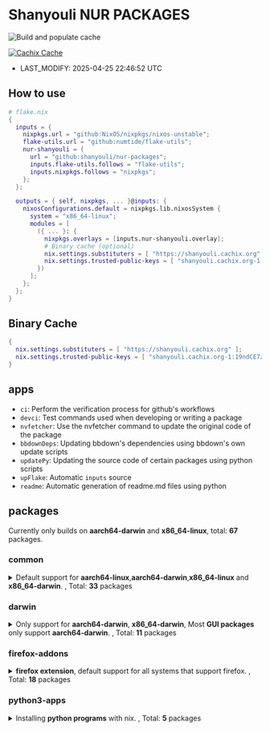 # Shanyouli NUR PACKAGES

![Build and populate cache](https://github.com/shanyouli/nur-packages/workflows/Build%20and%20populate%20cache/badge.svg)

[![Cachix Cache](https://img.shields.io/badge/cachix-shanyouli-blue.svg)](https://shanyouli.cachix.org)

- LAST_MODIFY: 2025-04-25 22:46:52 UTC


## How to use

```nix
# flake.nix
{
  inputs = {
    nixpkgs.url = "github:NixOS/nixpkgs/nixos-unstable";
    flake-utils.url = "github:numtide/flake-utils";
    nur-shanyouli = {
      url = "github:shanyouli/nur-packages";
      inputs.flake-utils.follows = "flake-utils";
      inputs.nixpkgs.follows = "nixpkgs";
    };
  };

  outputs = { self, nixpkgs, ... }@inputs: {
    nixosConfigurations.default = nixpkgs.lib.nixosSystem {
      system = "x86_64-linux";
      modules = [
        ({ ... }: {
          nixpkgs.overlays = [inputs.nur-shanyouli.overlay];
          # Binary cache (optional)
          nix.settings.substituters = [ "https://shanyouli.cachix.org" ];
          nix.settings.trusted-public-keys = [ "shanyouli.cachix.org-1:19ndCE7zQfn5vIVLbBZk6XG0D7Ago7oRNNgIRV/Oabw=" ];
        })
      ];
    };
  };
}
```


## Binary Cache

```nix
{
  nix.settings.substituters = [ "https://shanyouli.cachix.org" ];
  nix.settings.trusted-public-keys = [ "shanyouli.cachix.org-1:19ndCE7zQfn5vIVLbBZk6XG0D7Ago7oRNNgIRV/Oabw=" ];
}
```


## apps

- `ci`: Perform the verification process for github's workflows
- `devci`: Test commands used when developing or writing a package
- `nvfetcher`: Use the nvfetcher command to update the original code of the package
- `bbdownDeps`: Updating bbdown's dependencies using bbdown's own update scripts
- `updatePy`: Updating the source code of certain packages using python scripts
- `upFlake`: Automatic `inputs` source
- `readme`: Automatic generation of readme.md files using python


## packages

Currently only builds on **aarch64-darwin** and **x86_64-linux**, total: **67** packages.

### common

<details>
<summary>Default support for <b>aarch64-linux</b>,<b>aarch64-darwin</b>,<b>x86_64-linux</b> and <b>x86_64-darwin</b>. , Total: <b>33</b> packages </summary>

|name|broken system|version|description|
|:---|:---|:---|:---|
|[**alist**](https://github.com/alist-org/alist)||3.44.0|A file list/WebDAV program that supports multiple storages, powered by Gin and Solidjs. / 一个支持多存储的文件列表/WebDAV程序，使用 Gin 和 Solidjs|
|[**bash-env-json**](https://github.com/tesujimath/bash-env-json)||0.7.0| export of Bash environment as JSON|
|[**bbdown**](https://github.com/nilaoda/BBDown)||9.9-unstable-2025-03-25|Bilibili Downloader. 一款命令行式哔哩哔哩下载器.|
|[**clash2singbox**](https://github.com/xmdhs/clash2singbox)||0.1.4|将 clash.meta 格式的配置文件或链接转换为 sing-box 格式|
|[**deeplx**](https://github.com/OwO-Network/DeepLX)||1.0.7|DeepL Free API (No TOKEN required|
|[**emacs**](https://www.gnu.org/software/emacs/)||30.1|Extensible, customizable GNU text editor|
|[**emacs**](https://www.gnu.org/software/emacs/)||20250425.0|Extensible, customizable GNU text editor|
|[**emacs**](https://www.gnu.org/software/emacs/)||30.1|Extensible, customizable GNU text editor|
|[**fav**](https://github.com/kingwingfly/fav)||0.2.39|Back up your favorite bilibili resources with CLI|
|[**fisher**](https://github.com/jorgebucaran/fisher)||4.4.5|A plugin manager for Fish|
|[**go-musicfox**](https://github.com/go-musicfox/go-musicfox)||4.6.0|go-musicfox是用Go写的又一款网易云音乐命令行客户端|
|[**antifennel**](https://git.sr.ht/~technomancy/antifennel)||2024-09-25|Turn Lua code into Fennel code|
|[**jeejah**](https://gitlab.com/technomancy/jeejah)||unstable-2023-09-28|An nREPL server|
|[**manix**](https://github.com/kaii-zen/manix/tree/master)||2021-07-28|A fast CLI documentation searcher for Nix|
|[**maple-mono**](https://github.com/subframe7536/Maple-font)||7.0|Open source monospace/Nerd Font |
|[**maple-sc-nf**](https://github.com/subframe7536/Maple-font)||7.0|Open source monospace/Nerd Font |
|[**musicn**](https://github.com/zonemeen/musicn)||1.5.3-beta.0|🎵 一个可播放及下载音乐的 Node.js 命令行工具 |
|[**nh**](https://github.com/viperML/nh)||4.0.0-418c662|Yet another nix cli helper|
|[**nix-index**](None)|||None|
|[**pragmasevka**](https://github.com/shanyouli/iosevka)||33.2.1|我的自定义 iosvake|
|[**pragmasevka-nerd**](https://github.com/shanyouli/iosevka)||33.2.1|我的自定义 iosvake|
|[**pragmasevka-sans**](https://github.com/shanyouli/iosevka)||33.2.1|我的自定义 iosvake|
|[**pragmasevka-serif**](https://github.com/shanyouli/iosevka)||33.2.1|我的自定义 iosvake|
|[**qbittorrent-enhanced**](https://www.qbittorrent.org)||release-5.0.5.10|Featureful free software BitTorrent client|
|[**qbittorrent-enhanced-nox**](https://www.qbittorrent.org)||release-5.0.5.10|Featureful free software BitTorrent client|
|[**rime-ice**](https://dvel.me/posts/rime-ice/)||unstable-2025-04-22|Rime 配置:雾凇拼音|
|[**rime-wanxiang**](https://github.com/amzxyz/rime_wanxiang_pro)||6.5|Rime 配置:万象输入法|
|[**sarasa-term**](https://github.com/laishulu/Sarasa-Term-SC-Nerd)||2.3.1|中英文宽度完美 2:1 字体|
|[**seam**](https://github.com/Borber/seam)||_cli.0.1.39|获取多直播平台的直播源|
|[**singboxp**](https://sing-box.sagernet.org)||2024-08-19|The universal proxy platform|
|[**tmux-fastcopy**](https://github.com/abhinav/tmux-fastcopy/tree/main)||0.14.1|easymotion-style text copying for tmux.|
|[**userChromeJS**](https://github.com/benzBrake/userChrome.js-Loader)||2025-04-21|Firefox scripts |
|[**zpmod**](https://github.com/z-shell/zpmod)||1.1.0|Zsh module transparently and automatically compiles sourced scripts|
</details>

### darwin

<details>
<summary>Only support for <b>aarch64-darwin</b>, <b>x86_64-darwin</b>, Most <b>GUI packages</b> only support <b>aarch64-darwin</b>. , Total: <b>11</b> packages </summary>

|name|broken system|version|description|
|:---|:---|:---|:---|
|[**aerospace**](https://github.com/nikitabobko/AeroSpace)||0.18.2-Beta|AeroSpace is an i3-like tiling window manager for macOS|
|[**borders**](https://github.com/FelixKratz/JankyBorders)||1.7.0|window border system for macOS|
|[**dutis**](https://github.com/tsonglew/dutis)||unstable-2025-02-06|A command-line tool to select default applications, based on duti|
|[**EmacsClient**](None)||29.2|None|
|[**firefox-esr**](http://www.mozilla.com/en-US/firefox/)||128.9.0esr|Mozilla Firefox, free web browser (binary package)|
|[**lporg**](https://github.com/blacktop/lporg)||20.4.32|Organize Your macOS Launchpad Apps|
|[**mkalias**](https://github.com/reckenrode/mkalias)||0.3.2|Simple command-line tool to create Finder aliases|
|[**nowplaying-cli**](https://github.com/kirtan-shah/nowplaying-cli)||1.2.1|macOS command-line utility for retrieving currently playing media|
|[**pngpaste**](https://github.com/jcsalterego/pngpaste)||0.2.3|Paste PNG into files, much like pbpaste does for text. |
|[**switchaudio-osx**](https://github.com/deweller/switchaudio-osx)||1.2.2|Change the audio source for Mac OS X from the command line|
|[**yabai-zsh-completions**](https://github.com/Amar1729/yabai-zsh-completions)||2023-11-13|zsh completions for yabai, the tiling window manager|
</details>

### firefox-addons

<details>
<summary><b>firefox extension</b>, default support for all systems that support firefox. , Total: <b>18</b> packages </summary>

|name|broken system|version|description|
|:---|:---|:---|:---|
|[**auto-tab-discard**](https://webextension.org/listing/tab-discard.html)||0.6.7|Dark Reader Chrome and Firefox extension|
|[**browserpass-ce**](https://github.com/browserpass/browserpass-extension)||3.10.2|Browserpass is a browser extension for Firefox and Chrome to retrieve login details from zx2c4's pass (<a href="https://prod.outgoing.prod.webservices.mozgcp.net/v1/fcd8dcb23434c51a78197a1c25d3e2277aa1bc764c827b4b4726ec5a5657eb64/http%3A//passwordstore.org" rel="nofollow">passwordstore.org</a>) straight from your browser. Tags: passwordstore, password store, password manager, passwordmanager, gpg|
|[**chrome-mask**](https://github.com/denschub/chrome-mask)||5.0.1|Makes Firefox wear a mask to look like Chrome.|
|[**darkreader**](https://darkreader.org/)||4.9.103|Dark Reader Chrome and Firefox extension|
|[**download-with-aria2**](https://github.com/jc3213/download_with_aria2)||4.15.4.3360|Browser extension for aria2c json-rpc |
|[**easy-image-blocker**](https://addons.mozilla.org/en-US/firefox/addon/easy-image-blocker/)||3.1.5|Easy Image Blocker is the Add-on to control the loading of the image.|
|[**immersive-translate**](https://immersivetranslate.com/)||1.15.10|Immersive Dual Web Page Translation Extension |
|[**kiss-translator**](https://github.com/fishjar/kiss-translator)||1.8.11|Simple, open source bilingual translation extension & Greasemonkey script|
|[**noscript**](https://noscript.net/)||12.1.1|NoScript Security Suite|
|[**privacy-pass**](https://github.com/cloudflare/pp-browser-extension)||4.0.2|Client for Privacy Pass protocol providing unlinkable cryptographic tokens|
|[**raindropio**](https://app.raindrop.io/)||6.6.76|All-in-one bookmark manager|
|[**sidebery**](https://github.com/mbnuqw/sidebery)||5.3.3|Firefox extension for managing tabs and bookmarks in sidebar|
|[**styl-us**](https://add0n.com/stylus.html)||2.3.14|Stylus - Userstyles Manager|
|[**surfingkeys_ff**](https://github.com/brookhong/Surfingkeys)||1.17.5|Map your keys for web surfing, expand your browser with javascript and keyboard. |
|[**ublock-origin**](https://github.com/gorhill/uBlock)||1.63.2|uBlock Origin - An efficient blocker for Chromium and Firefox. Fast and lean. |
|[**user-agent-string-switcher**](https://add0n.com/useragent-switcher.html)||0.5.0|User-Agent Switcher and Manager|
|[**violentmonkey**](https://violentmonkey.github.io)||2.31.0|An open source userscript manager.|
|[**zeroomega**](https://github.com/zero-peak/ZeroOmega)||3.3.23| Manage and switch between multiple proxies quickly & easily.|
</details>

### python3-apps

<details>
<summary>Installing <b>python programs</b> with nix. , Total: <b>5</b> packages </summary>

|name|broken system|version|description|
|:---|:---|:---|:---|
|[**about-time**](None)||4.2.1|None|
|[**alive-progress**](None)||3.2.0|None|
|[**musicdl**](https://github.com/CharlesPikachu/musicdl)||2023-02-22|A lightweight music downloader written in pure python.|
|[**sd**](None)||2025-03-20|My system command line|
|[**websocket-bridge-python**](None)||0.0.2|None|
</details>


